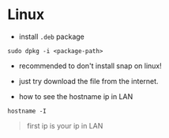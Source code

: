 # Linux

- install `.deb` package

```shell
sudo dpkg -i <package-path>
```

- recommended to don't install snap on linux!
- just try download the file from the internet.

- how to see the hostname ip in LAN

```shell
hostname -I
```

> first ip is your ip in LAN
